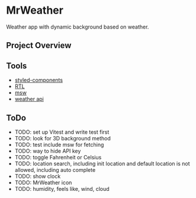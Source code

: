 # MrWeather

Weather app with dynamic background based on weather.

## Project Overview

## Tools

- [styled-components](https://github.com/styled-components/styled-components)
- [RTL](https://testing-library.com/docs/react-testing-library/intro/)
- [msw](https://github.com/mswjs/msw)
- [weather api](https://www.weatherapi.com/)

## ToDo

- TODO: set up Vitest and write test first
- TODO: look for 3D background method
- TODO: test include msw for fetching
- TODO: way to hide API key
- TODO: toggle Fahrenheit or Celsius
- TODO: location search, including init location and default location is not
  allowed, including auto complete
- TODO: show clock
- TODO: MrWeather icon
- TODO: humidity, feels like, wind, cloud
